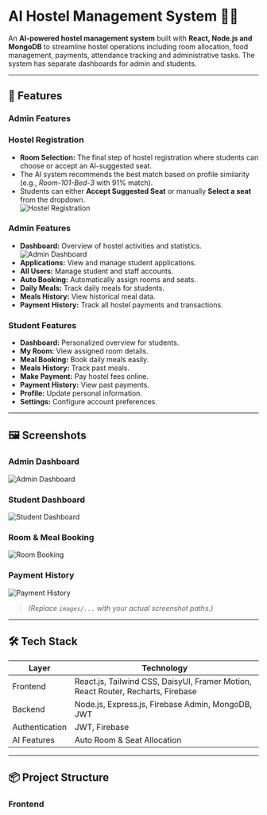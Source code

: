 # AI Hostel Management System 🏨🤖

An **AI-powered hostel management system** built with **React, Node.js and MongoDB** to streamline hostel operations including room allocation, food management, payments, attendance tracking and administrative tasks. The system has separate dashboards for admin and students.

---

## 🚀 Features
### Admin Features

### Hostel Registration
- **Room Selection:** The final step of hostel registration where students can choose or accept an AI-suggested seat.  
- The AI system recommends the best match based on profile similarity (e.g., *Room-101-Bed-3* with 91% match).  
- Students can either **Accept Suggested Seat** or manually **Select a seat** from the dropdown.  
  ![Hostel Registration](https://i.ibb.co.com/gZCY2N8n/Screenshot-2025-09-25-203220.png)


### Admin Features
- **Dashboard:** Overview of hostel activities and statistics.  
 ![Admin Dashboard](https://i.ibb.co/9HZDqn2R/dashboard.png)
- **Applications:** View and manage student applications.  
- **All Users:** Manage student and staff accounts.  
- **Auto Booking:** Automatically assign rooms and seats.  
- **Daily Meals:** Track daily meals for students.  
- **Meals History:** View historical meal data.  
- **Payment History:** Track all hostel payments and transactions.  

### Student Features
- **Dashboard:** Personalized overview for students.  
- **My Room:** View assigned room details.  
- **Meal Booking:** Book daily meals easily.  
- **Meals History:** Track past meals.  
- **Make Payment:** Pay hostel fees online.  
- **Payment History:** View past payments.  
- **Profile:** Update personal information.  
- **Settings:** Configure account preferences.  

---

## 🖼️ Screenshots

### Admin Dashboard
![Admin Dashboard](images/admin_dashboard.png)

### Student Dashboard
![Student Dashboard](images/student_dashboard.png)

### Room & Meal Booking
![Room Booking](images/room_booking.png)

### Payment History
![Payment History](images/payment_history.png)

> *(Replace `images/...` with your actual screenshot paths.)*

---

## 🛠️ Tech Stack

| Layer       | Technology |
|------------|------------|
| Frontend   | React.js, Tailwind CSS, DaisyUI, Framer Motion, React Router, Recharts, Firebase |
| Backend    | Node.js, Express.js, Firebase Admin, MongoDB, JWT |
| Authentication | JWT, Firebase |
| AI Features | Auto Room & Seat Allocation |

---

## 📦 Project Structure

### Frontend
